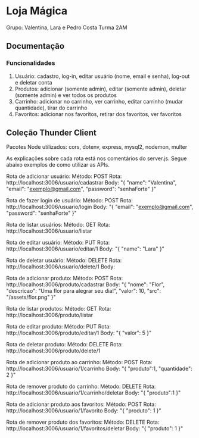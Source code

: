# Loja Mágica
Grupo: Valentina, Lara e Pedro Costa
Turma 2AM

## Documentação
### Funcionalidades
1. Usuário: cadastro, log-in, editar usuário (nome, email e senha), log-out e deletar conta
2. Produtos: adicionar (somente admin), editar (somente admin), deletar (somente admin) e ver todos os produtos
3. Carrinho: adicionar no carrinho, ver carrinho, editar carrinho (mudar quantidade), tirar do carrinho
4. Favoritos: adicionar nos favoritos, retirar dos favoritos, ver favoritos
 
## Coleção Thunder Client
Pacotes Node utilizados: cors, dotenv, express, mysql2, nodemon, multer

As explicações sobre cada rota está nos comentários do server.js. Segue abaixo exemplos de como utilizar as APIs.

Rota de adicionar usuário:
    Método: POST
    Rota: http://localhost:3006/usuario/cadastrar
    Body: "{
        "name": "Valentina",
        "email": "exemplo@gmail.com",
        "password": "senhaForte"
    }"

Rota de fazer login de usuário:
    Método: POST
    Rota: http://localhost:3006/usuario/login
    Body: "{
        "email": "exemplo@gmail.com",
        "password": "senhaForte"
    }"

Rota de listar usuários:
    Método: GET
    Rota: http://localhost:3006/usuario/listar

Rota de editar usuário:
    Método: PUT
    Rota: http://localhost:3006/usuario/editar/1
    Body: "{
        "name": "Lara"
    }"

Rota de deletar usuário:
    Método: DELETE
    Rota: http://localhost:3006/usuario/delete/1
    Body:

Rota de adicionar produto:
    Método: POST
    Rota: http://localhost:3006/produto/cadastrar
    Body: "{
        "nome": "Flor",
        "descricao": "Uma flor para alegrar seu dia!",
        "valor": 10,
        "src": "/assets/flor.png"
    }"

Rota de listar produtos:
    Método: GET
    Rota: http://localhost:3006/produto/listar

Rota de editar produto:
    Método: PUT
    Rota: http://localhost:3006/produto/editar/1
    Body: "{
        "valor": 5
    }"

Rota de deletar produto:
    Método: DELETE
    Rota: http://localhost:3006/produto/delete/1

Rota de adicionar produto ao carrinho:
    Método: POST
    Rota: http://localhost:3006/usuario/1/carrinho
    Body: "{
        "produto":1,
        "quantidade": 2
    }"

Rota de remover produto do carrinho:
    Método: DELETE
    Rota: http://localhost:3006/usuario/1/carrinho/deletar
    Body: "{
        "produto":1
    }"

Rota de adicionar produto aos favoritos:
    Método: POST
    Rota: http://localhost:3006/usuario/1/favorito
    Body: "{
        "produto": 1
    }"

Rota de remover produto dos favoritos:
    Método: DELETE
    Rota: http://localhost:3006/usuario/1/favoritos/deletar
    Body: "{
        "produto": 1
    }"
